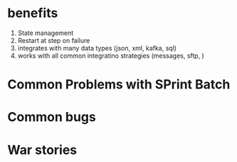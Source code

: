# benefits
1. State management
2. Restart at step on failure
3. integrates with many data types (json, xml, kafka, sql)
4. works with all common integratino strategies (messages, sftp, )

# Common Problems with SPrint Batch

# Common bugs

# War stories